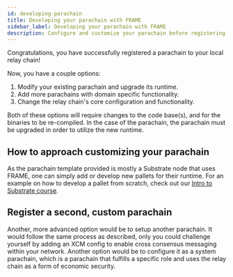 ```yaml
---
id: developing-parachain
title: Developing your parachain with FRAME
sidebar_label: Developing your parachain with FRAME
description: Configure and customize your parachain before registering it on the relay chain.
---
```


Congratulations, you have successfully registered a parachain to your local relay chain! 

Now, you have a couple options: 

1. Modify your existing parachain and upgrade its runtime.
2. Add more parachains with domain specific functionality.
3. Change the relay chain's core configuration and functionality.

Both of these options will require changes to the code base(s), and for the binaries to be re-compiled.  In the case of the parachain, the parachain must be upgraded in order to utilize the new runtime.  

## How to approach customizing your parachain

As the parachain template provided is mostly a Substrate node that uses FRAME, one can simply add or develop new pallets for their runtime.  For an example on how to develop a pallet from scratch, check out our [Intro to Substrate course](../../../introsubstrate.md).

## Register a second, custom parachain

Another, more advanced option would be to setup another parachain.  It would follow the same process as described, only you could challenge yourself by adding an XCM config to enable cross consensus messaging within your network.  Another option would be to configure it as a system parachain, which is a parachain that fulfills a specific role and uses the relay chain as a form of economic security.